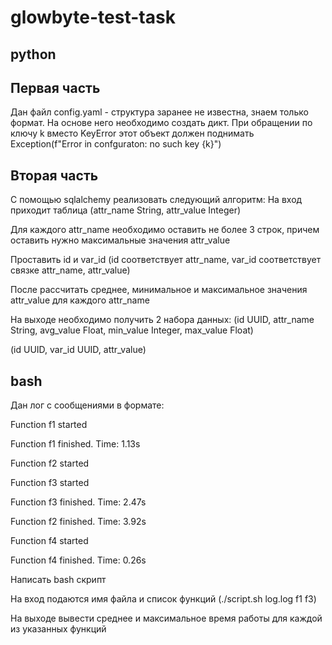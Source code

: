 # glowbyte-test-task

## python
## Первая часть
Дан файл config.yaml - структура заранее не известна, знаем только формат.
На основе него необходимо создать дикт.
При обращении по ключу k вместо KeyError этот объект должен поднимать Exception(f"Error in confguraton: no such key {k}")

## Вторая часть
С помощью sqlalchemy реализовать следующий алгоритм:
На вход приходит таблица (attr_name String, attr_value Integer)

Для каждого attr_name необходимо оставить не более 3 строк, причем оставить нужно максимальные значения attr_value

Проставить id и var_id (id соответствует attr_name, var_id соответствует связке attr_name, attr_value)

После рассчитать среднее, минимальное и максимальное значения attr_value для каждого attr_name

На выходе необходимо получить 2 набора данных:
(id UUID, attr_name String, avg_value Float, min_value Integer, max_value Float)

(id UUID, var_id UUID, attr_value)


## bash
Дан лог с сообщениями в формате:

Function f1 started

Function f1 finished. Time: 1.13s

Function f2 started

Function f3 started

Function f3 finished. Time: 2.47s

Function f2 finished. Time: 3.92s

Function f4 started

Function f4 finished. Time: 0.26s

Написать bash скрипт

На вход подаются имя файла и список функций (./script.sh log.log f1 f3)

На выходе вывести среднее и максимальное время работы для каждой из указанных функций

